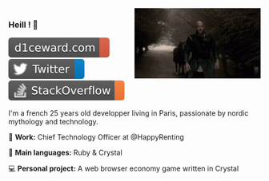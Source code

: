 <img align="right" width= "50%" src='https://raw.githubusercontent.com/D1ceWard/d1ceward/master/valhalla%20_gate.gif' alt='valhalla_gate'/>

### Heill ! 👋

[![d1ceward.com](https://raw.githubusercontent.com/D1ceWard/d1ceward/master/portfolio.svg)](https://www.d1ceward.com/)
[![Twitter](https://raw.githubusercontent.com/D1ceWard/d1ceward/master/twitter.svg)](https://twitter.com/D1ceWard)
[![StackOverflow](https://raw.githubusercontent.com/D1ceWard/d1ceward/master/stackoverflow.svg)](https://stackoverflow.com/users/7970365/d1ceward?tab=profile)


I'm a french 25 years old developper living in Paris, passionate by nordic mythology and technology.


:office: **Work:** Chief Technology Officer at @HappyRenting

:closed_book: **Main languages:** Ruby & Crystal

:computer: **Personal project:** A web browser economy game written in Crystal
